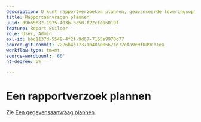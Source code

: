 ```yaml
---
description: U kunt rapportverzoeken plannen, geavanceerde leveringsopties specificeren, ontvangers specificeren, en de planningsgeschiedenis bekijken. Met de geavanceerde leveringsopties kunt u rapporten configureren die u op een bepaald tijdstip of met intervallen wilt verzenden. U kunt ook de bestandsindeling opgeven waarin u het rapport wilt verzenden.
title: Rapportaanvragen plannen
uuid: d9b65b82-1975-403b-bc50-f22cfea6019f
feature: Report Builder
role: User, Admin
exl-id: bbc1137d-5549-4f2f-9d67-7165a9970c77
source-git-commit: 7226b4c77371b486006671d72efa9e0f0d9eb1ea
workflow-type: tm+mt
source-wordcount: '60'
ht-degree: 5%

---
```


# Een rapportverzoek plannen

Zie [Een gegevensaanvraag plannen](/help/analyze/report-builder/t-schedule-a-data-request.md).
